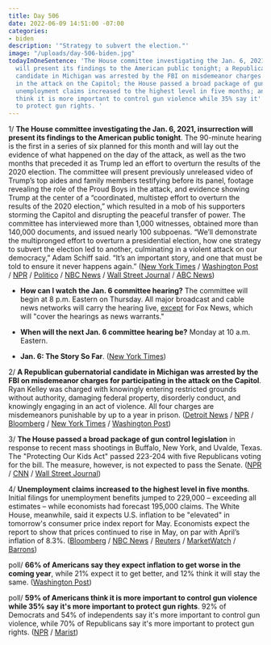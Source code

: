 ```yaml
---
title: Day 506
date: 2022-06-09 14:51:00 -07:00
categories:
- biden
description: '"Strategy to subvert the election."'
image: "/uploads/day-506-biden.jpg"
todayInOneSentence: 'The House committee investigating the Jan. 6, 2021, insurrection
  will present its findings to the American public tonight; a Republican gubernatorial
  candidate in Michigan was arrested by the FBI on misdemeanor charges for participating
  in the attack on the Capitol; the House passed a broad package of gun control legislation;
  unemployment claims increased to the highest level in five months; and 59% of Americans
  think it is more important to control gun violence while 35% say it''s more important
  to protect gun rights. '
---
```


1/ **The House committee investigating the Jan. 6, 2021, insurrection will present its findings to the American public tonight**. The 90-minute hearing is the first in a series of six planned for this month and will lay out the evidence of what happened on the day of the attack, as well as the two months that preceded it as Trump led an effort to overturn the results of the 2020 election. The committee will present previously unreleased video of Trump’s top aides and family members testifying before its panel, footage revealing the role of the Proud Boys in the attack, and evidence showing Trump at the center of a “coordinated, multistep effort to overturn the results of the 2020 election,” which resulted in a mob of his supporters storming the Capitol and disrupting the peaceful transfer of power. The committee has interviewed more than 1,000 witnesses, obtained more than 140,000 documents, and issued nearly 100 subpoenas. “We’ll demonstrate the multipronged effort to overturn a presidential election, how one strategy to subvert the election led to another, culminating in a violent attack on our democracy,” Adam Schiff said. “It’s an important story, and one that must be told to ensure it never happens again.” ([New York Times](https://www.nytimes.com/2022/06/09/us/politics/trump-jan-6-hearings.html) / [Washington Post](https://www.washingtonpost.com/politics/2022/06/09/capitol-attack-house-hearing/) / [NPR](https://www.npr.org/2022/06/09/1103285129/key-questions-the-jan-6-committee-will-tackle-in-its-hearings) / [Politico](https://www.politico.com/news/2022/06/09/jan-6-committee-pre-planning-capitol-violence-00038500) / [NBC News](https://www.nbcnews.com/politics/congress/preview-jan-6-panel-hypes-first-public-hearing-rcna32618) / [Wall Street Journal](https://www.wsj.com/articles/jan-6-committee-hearing-on-capitol-riot-set-to-feature-video-interviews-and-live-testimony-11654765200) / [ABC News](https://abcnews.go.com/Politics/video-obtained-jan-committee-shows-scenes-capitol-violence/story?id=85270535))

* **How can I watch the Jan. 6 committee hearing?** The committee will begin at 8 p.m. Eastern on Thursday. All major broadcast and cable news networks will carry the hearing live, [except](https://www.salon.com/2022/06/07/jan-6-blackout-fox-news-refuses-to-air-hearings-as-plans-counterprogramming-to-defend/) for Fox News, which will "cover the hearings as news warrants."

* **When will the next Jan. 6 committee hearing be?** Monday at 10 a.m. Eastern.

* **Jan. 6: The Story So Far**. ([New York Times](https://www.nytimes.com/interactive/2022/us/politics/jan-6-timeline.html))

2/ **A Republican gubernatorial candidate in Michigan was arrested by the FBI on misdemeanor charges for participating in the attack on the Capitol**. Ryan Kelley was charged with knowingly entering restricted grounds without authority, damaging federal property, disorderly conduct, and knowingly engaging in an act of violence. All four charges are misdemeanors punishable by up to a year in prison. ([Detroit News](https://www.detroitnews.com/story/news/local/michigan/2022/06/09/ryan-kelley-michigan-republican-gop-governor-candidate-arrested/7566967001/) / [NPR](https://www.npr.org/2022/06/09/1103925150/michigan-candidate-for-governor-ryan-kelley-arrested-by-fbi-for-jan-6-involvemen) / [Bloomberg](https://www.bloomberg.com/news/articles/2022-06-09/michigan-gop-gubernatorial-candidate-kelley-arrested-over-jan-6?srnd=premium&sref=MIBMEEoj) / [New York Times](https://www.nytimes.com/2022/06/09/us/politics/ryan-kelley-michigan-governor-arrest-jan-6.html) / [Washington Post](https://www.washingtonpost.com/national-security/2022/06/09/ryan-kelley-arrested-michigan-jan-6/))

3/ **The House passed a broad package of gun control legislation** in response to recent mass shootings in Buffalo, New York, and Uvalde, Texas. The "Protecting Our Kids Act" passed 223-204 with five Republicans voting for the bill. The measure, however, is not expected to pass the Senate. ([NPR](https://www.npr.org/2022/06/08/1103862176/house-passes-gun-control-bill-buffalo-uvalde-shootings) / [CNN](https://www.cnn.com/2022/06/08/politics/house-gun-reform-package-vote/index.html) / [Wall Street Journal](https://www.wsj.com/articles/house-to-vote-on-democrats-gun-measures-as-senate-talks-continue-11654719702?mod=hp_listb_pos5))

4/ **Unemployment claims increased to the highest level in five months**. Initial filings for unemployment benefits jumped to 229,000 – exceeding all estimates – while economists had forecast 195,000 claims. The White House, meanwhile, said it expects U.S. inflation to be "elevated" in tomorrow's consumer price index report for May. Economists expect the report to show that prices continued to rise in May, on par with April’s inflation of 8.3%. ([Bloomberg](https://www.bloomberg.com/news/articles/2022-06-09/us-jobless-claims-rose-last-week-by-most-since-july-2021?sref=MIBMEEoj) / [NBC News](https://www.nbcnews.com/politics/white-house/white-house-braces-bad-inflation-numbers-republicans-ramp-attacks-rcna32758) / [Reuters](https://www.reuters.com/markets/us/us-weekly-jobless-claims-rise-more-than-expected-2022-06-09/) / [MarketWatch](https://www.marketwatch.com/story/u-s-unemployment-claims-jump-27-000-to-five-month-high-of-229-000-11654778599) / [Barrons](https://www.barrons.com/amp/news/w-house-expects-may-inflation-to-be-elevated-01654731007))

poll/ **66% of Americans say they expect inflation to get worse in the coming year**, while 21% expect it to get better, and 12% think it will stay the same. ([Washington Post](https://www.washingtonpost.com/business/2022/06/09/inflation-worse-poll-americans/))

poll/ **59% of Americans think it is more important to control gun violence while 35% say it's more important to protect gun rights**. 92% of Democrats and 54% of independents say it's more important to control gun violence, while 70% of Republicans say it's more important to protect gun rights. ([NPR](https://www.npr.org/2022/06/09/1103661684/gun-control-npr-pbs-marist-survey-uvalde-buffalo-biden) / [Marist](https://maristpoll.marist.edu/polls/npr-pbs-newshour-marist-national-poll-gun-violence-in-the-united-states-june-2022/))